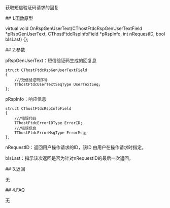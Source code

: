 <p>获取短信验证码请求的回复</p>
<span class="anchor" id="14e4f4b1-603f-45a5-a956-294760bdb34a"></span>
## 1.函数原型
<p>virtual void OnRspGenUserText(CThostFtdcRspGenUserTextField *pRspGenUserText, CThostFtdcRspInfoField *pRspInfo, int nRequestID, bool bIsLast) {};</p>
<span class="anchor" id="8578c7c8-3b6a-4093-8662-80bfd2b46317"></span>
## 2.参数
<p>pRspGenUserText：短信验证码生成的回复息</p>
<pre><code>struct CThostFtdcRspGenUserTextField
{
    ///短信验证码序号
    TThostFtdcUserTextSeqType UserTextSeq;
};
</code></pre>
<p>pRspInfo：响应信息</p>
<pre><code>struct CThostFtdcRspInfoField
{
    ///错误代码
    TThostFtdcErrorIDType ErrorID;
    ///错误信息
    TThostFtdcErrorMsgType ErrorMsg;
};
</code></pre>
<p>nRequestID：返回用户操作请求的ID，该ID 由用户在操作请求时指定。</p>
<p>bIsLast：指示该次返回是否为针对nRequestID的最后一次返回。</p>
<span class="anchor" id="40b03485-700d-4bba-b09e-1e4c78d6a2d0"></span>
## 3.返回
<p>无</p>
<span class="anchor" id="6410048b-e863-499e-8767-1744fdbe6a39"></span>
## 4.FAQ
<p>无</p>
